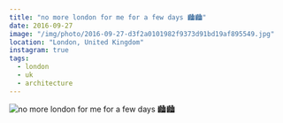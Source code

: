 ```yaml
---
title: "no more london for me for a few days 🏙🏙"
date: 2016-09-27
image: "/img/photo/2016-09-27-d3f2a0101982f9373d91bd19af895549.jpg"
location: "London, United Kingdom"
instagram: true
tags:
  - london
  - uk
  - architecture
---
```


![no more london for me for a few days 🏙🏙](/img/photo/2016-09-27-d3f2a0101982f9373d91bd19af895549.jpg)
